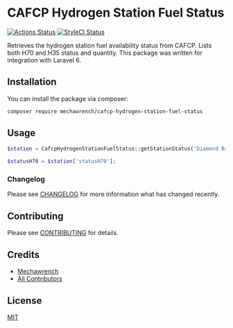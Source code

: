# CAFCP Hydrogen Station Fuel Status

[![Actions Status](https://github.com/mechawrench/cafcp-hydrogen-station-fuel-status/workflows/PHPUnit/badge.svg)](https://github.com/mechawrench/cafcp-hydrogen-station-fuel-status/actions) [![StyleCI Status](https://github.styleci.io/repos/214307467/shield)](https://github.styleci.io/repos/214307467)


Retrieves the hydrogen station fuel availability status from CAFCP.  Lists both H70 and H35 status and quantity.  This package was written for integration with Laravel 6.

## Installation

You can install the package via composer:

```bash
composer require mechawrench/cafcp-hydrogen-station-fuel-status
```

## Usage

``` php
$station = CafcpHydrogenStationFuelStatus::getStationStatus('Diamond Bar');

$statusH70 = $station['statusH70'];
```

### Changelog

Please see [CHANGELOG](CHANGELOG.md) for more information what has changed recently.

## Contributing

Please see [CONTRIBUTING](CONTRIBUTING.md) for details.

## Credits

- [Mechawrench](https://github.com/mechawrench)
- [All Contributors](../../contributors)

## License
[MIT](https://github.com/mechawrench/cafcp-hydrogen-station-fuel-statuss/blob/master/LICENSE.md)
